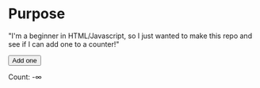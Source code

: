 # Purpose

"I'm a beginner in HTML/Javascript, so I just wanted to make this repo and see if I can add one to a counter!"

<button id="nope">Add one</button>

Count: -∞